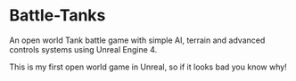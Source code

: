 # Battle-Tanks
An open world Tank battle game with simple AI, terrain and advanced controls systems using Unreal Engine 4.

This is my first open world game in Unreal, so if it looks bad you know why!
